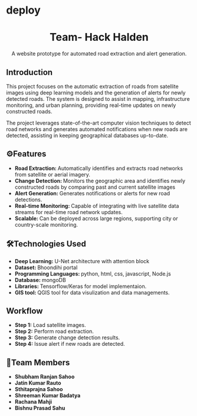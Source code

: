 # deploy
<h1 align="center"><b>Team- Hack Halden</b></h1>
<p align="center">A website prototype for automated road extraction and alert generation.</p>

<h2>Introduction</h2>
<p>This project focuses on the automatic extraction of roads from satellite images using deep learning models and the generation of alerts for newly detected roads. The system is designed to assist in mapping, infrastructure monitoring, and urban planning, providing real-time updates on newly constructed roads.

The project leverages state-of-the-art computer vision techniques to detect road networks and generates automated notifications when new roads are detected, assisting in keeping geographical databases up-to-date.</p>

<h2>⚙️Features</h2>
<ul>
  <li><b>Road Extraction: </b>Automatically identifies and extracts road networks from satellite or aerial imagery.</li>
  <li><b>Change Detection: </b>Monitors the geographic area and identifies newly constructed roads by comparing past and current satellite images</li>
  <li><b>Alert Generation: </b>Generates notifications or alerts for new road detections.</li>
  <li><b>Real-time Monitoring: </b>Capable of integrating with live satellite data streams for real-time road network updates.</li>
  <li><b>Scalable: </b>Can be deployed across large regions, supporting city or country-scale monitoring.</li>
</ul>

<h2>🛠️Technologies Used</h2>
<ul>
  <li><b>Deep Learning: </b>U-Net architecture with attention block</li>
  <li><b>Dataset: </b>Bhoondihi portal</li>
  <li><b>Programming Languages: </b>python, html, css, javascript, Node.js</li>
  <li><b>Database: </b> mongoDB</li>
  <li><b>Libraries: </b> Tensorflow/Keras for model implementaion.</li>
  <li><b>GIS tool: </b> QGIS tool for data visulization and data managements. </li>
</ul>

<h2>Workflow</h2>
<ul>
  <li><b>Step 1:</b> Load satellite images.</li>
  <li><b>Step 2:</b>  Perform road extraction.</li>
  <li><b>Step 3:</b> Generate change detection results.</li>
  <li><b>Step 4:</b>  Issue alert if new roads are detected.</li>
</ul>

<h2>👥Team Members</h2>
<ul>
  <li><b>Shubham Ranjan Sahoo</b></li>
  <li><b>Jatin Kumar Rauto</b></li>
  <li><b>Sthitaprajna Sahoo</b></li>
  <li><b>Shreeman Kumar Badatya</b></li>
  <li><b>Rachana Mahji</b></li>
  <li><b>Bishnu Prasad Sahu</b></li>
</ul>
